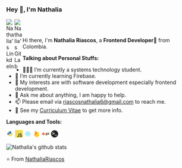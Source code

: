 ### Hey 👋, I'm Nathalia

<a href="https://www.linkedin.com/in/nathalia-riascos-84029a200/">
  <img align="left" alt="Nathalia's LinkdeIn" width="22px" src="https://cdn.jsdelivr.net/npm/simple-icons@v3/icons/linkedin.svg" />
</a>
<a href="https://gitlab.com/NathaliaRiascos">
  <img align="left" alt="Nathalia's GitLab" width="22px" src="https://cdn.jsdelivr.net/npm/simple-icons@v3/icons/gitlab.svg" />
</a>
<br />
<br />

Hi there, I'm **Nathalia Riascos**, a **Frontend Developer**🚀 from Colombia.


**Talking about Personal Stuffs:**

- 👨🏽‍💻 I’m currently a systems technology student.
- 🌱 I’m currently learning Firebase.
- 🤔 My interests are with software development especially frontend development.
- 💬 Ask me about anything, I am happy to help.
- 📫 Please email via riascosnathalia6@gmail.com to reach me.
- 📝 See my [Curriculum Vitae](https://drive.google.com/file/d/1-1ILavz7ofzkD_iBZFRVKJ8VlzwclCeD/view?usp=sharing) to get more info.


**Languages and Tools:**  

<code><img height="20" src="https://raw.githubusercontent.com/github/explore/80688e429a7d4ef2fca1e82350fe8e3517d3494d/topics/python/python.png"></code>
<code><img height="20" src="https://raw.githubusercontent.com/github/explore/80688e429a7d4ef2fca1e82350fe8e3517d3494d/topics/javascript/javascript.png"></code>
<code><img height="20" src="https://raw.githubusercontent.com/github/explore/80688e429a7d4ef2fca1e82350fe8e3517d3494d/topics/react/react.png"></code>
<code><img height="20" src="https://raw.githubusercontent.com/github/explore/80688e429a7d4ef2fca1e82350fe8e3517d3494d/topics/firebase/firebase.png"></code>
<code><img height="20" src="https://raw.githubusercontent.com/github/explore/80688e429a7d4ef2fca1e82350fe8e3517d3494d/topics/git/git.png"></code>
<code><img height="20" src="https://raw.githubusercontent.com/github/explore/80688e429a7d4ef2fca1e82350fe8e3517d3494d/topics/terminal/terminal.png"></code>

![Nathalia's github stats](https://github-readme-stats.vercel.app/api?username=nathaliariascos&show_icons=true&hide_border=true)

⭐️ From [NathaliaRiascos](https://github.com/NathaliaRiascos)
